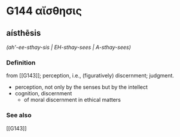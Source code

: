 # G144 αἴσθησις

## aísthēsis

_(ah'-ee-sthay-sis | EH-sthay-sees | A-sthay-sees)_

### Definition

from [[G143]]; perception, i.e., (figuratively) discernment; judgment.

- perception, not only by the senses but by the intellect
- cognition, discernment
  - of moral discernment in ethical matters

### See also

[[G143]]

